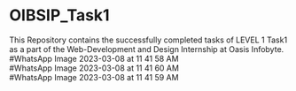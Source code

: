 # OIBSIP_Task1
This Repository contains the successfully completed tasks of LEVEL 1  Task1 as a part of the Web-Development and Design Internship at Oasis Infobyte.  
#WhatsApp Image 2023-03-08 at 11 41 58 AM  
#WhatsApp Image 2023-03-08 at 11 41 60 AM  
#WhatsApp Image 2023-03-08 at 11 41 59 AM
